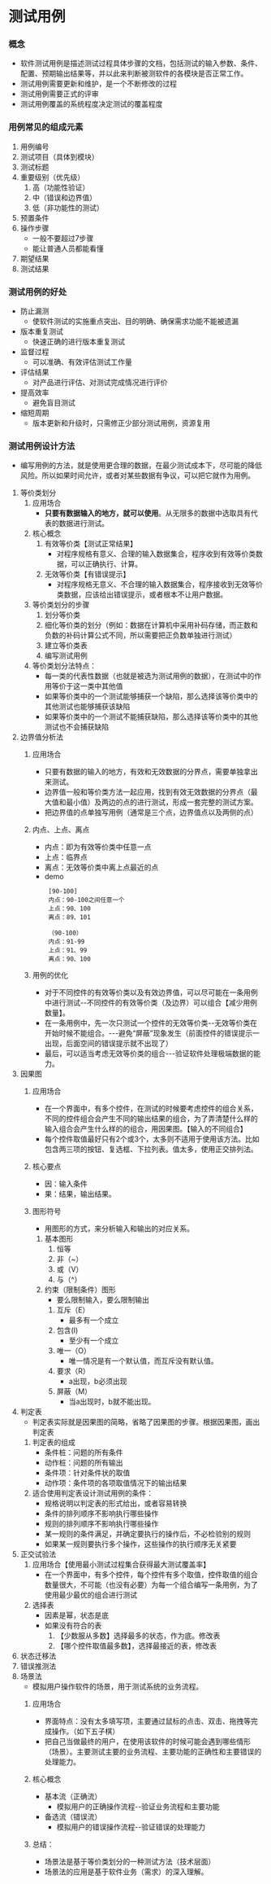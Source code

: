 # 测试用例
### 概念
* 软件测试用例是描述测试过程具体步骤的文档，包括测试的输入参数、条件、配置、预期输出结果等，并以此来判断被测软件的各模块是否正常工作。
* 测试用例需要更新和维护，是一个不断修改的过程
* 测试用例需要正式的评审
* 测试用例覆盖的系统程度决定测试的覆盖程度

### 用例常见的组成元素
1. 用例编号
2. 测试项目（具体到模块）
3. 测试标题
4. 重要级别（优先级）
   1. 高（功能性验证）
   2. 中（错误和边界值）
   3. 低（非功能性的测试）
5. 预置条件
6. 操作步骤 
   * 一般不要超过7步骤
   * 能让普通人员都能看懂
7. 期望结果
8. 测试结果
### 测试用例的好处
* 防止漏测
  * 使软件测试的实施重点突出、目的明确、确保需求功能不能被遗漏
* 版本重复测试
  * 快速正确的进行版本重复测试
* 监督过程
  * 可以准确、有效评估测试工作量
* 评估结果
  * 对产品进行评估、对测试完成情况进行评价
* 提高效率
  * 避免盲目测试
* 缩短周期
  * 版本更新和升级时，只需修正少部分测试用例，资源复用
### 测试用例设计方法
* 编写用例的方法，就是使用更合理的数据，在最少测试成本下，尽可能的降低风险。所以如果时间允许，或者对某些数据有争议，可以把它就作为用例。
1. 等价类划分
   1. 应用场合
      * **只要有数据输入的地方，就可以使用**。从无限多的数据中选取具有代表的数据进行测试。
   2. 核心概念
      1. 有效等价类【测试正常结果】
          * 对程序规格有意义、合理的输入数据集合，程序收到有效等价类数据，可以正确执行、计算。
      2. 无效等价类【有错误提示】
          * 对程序规格无意义、不合理的输入数据集合，程序接收到无效等价类数据，应该给出错误提示，或者根本不让用户数据。
   3. 等价类划分的步骤
      1. 划分等价类
      2. 细化等价类的划分（例如：数据在计算机中采用补码存储，而正数和负数的补码计算公式不同，所以需要把正负数单独进行测试）
      3. 建立等价类表
      4. 编写测试用例
   4. 等价类划分法特点：
      * 每一类的代表性数据（也就是被选为测试用例的数据），在测试中的作用等价于这一类中其他值
      * 如果等价类中的一个测试能够捕获一个缺陷，那么选择该等价类中的其他测试也能够捕获该缺陷
      * 如果等价类中的一个测试不能捕获缺陷，那么选择该等价类中的其他测试也不会捕获缺陷
2. 边界值分析法
   1. 应用场合
      * 只要有数据的输入的地方，有效和无效数据的分界点，需要单独拿出来测试。
      * 边界值一般和等价类方法一起应用，找到有效无效数据的分界点（最大值和最小值）及两边的点的进行测试，形成一套完整的测试方案。
      * 把边界值的点单独写用例（通常是三个点，边界值点以及两侧的点）
   2. 内点、上点、离点
      * 内点：即为有效等价类中任意一点
      * 上点：临界点
      * 离点：无效等价类中离上点最近的点
      * demo
        ```
         [90-100]
         内点：90-100之间任意一个
         上点：90、100
         离点：89、101

         （90-100）
         内点：91-99
         上点：91、99
         离点：90、100

        ```

   3. 用例的优化
      * 对于不同控件的有效等价类以及有效边界值，可以尽可能在一条用例中进行测试--不同控件的有效等价类（及边界）可以组合【减少用例数量】。
      * 在一条用例中，先一次只测试一个控件的无效等价类--无效等价类在开始时候不能组合。---避免“屏蔽”现象发生（前面控件的错误提示一出现，后面空间的错误提示就不出现了）
      * 最后，可以适当考虑无效等价类的组合---验证软件处理极端数据的能力。
3. 因果图
   1. 应用场合
      * 在一个界面中，有多个控件，在测试的时候要考虑控件的组合关系，不同的控件组合会产生不同的输出结果的组合，为了弄清楚什么样的输入组合会产生什么样的的组合，用因果图。【输入的不同组合】
      * 每个控件取值最好只有2个或3个，太多则不适用于使用该方法。比如包含两三项的按钮、复选框、下拉列表。值太多，使用正交排列法。

   2. 核心要点
      * 因：输入条件
      * 果：结果，输出结果。
   3. 图形符号
      * 用图形的方式，来分析输入和输出的对应关系。
      1. 基本图形
         1. 恒等
         2. 非（~）
         3. 或（V）
         4. 与（^）
      2. 约束（限制条件）图形
         * 要么限制输入，要么限制输出
         1. 互斥（E）
		    * 最多有一个成立
         2. 包含(I) 
		    * 至少有一个成立
		 3. 唯一（O）	
            * 唯一情况是有一个默认值，而互斥没有默认值。
         4. 要求（R）
		    * a出现，b必须出现
		 5. 屏蔽（M）
		    * 当a出现时，b就不能出现。
4. 判定表
   * 判定表实际就是因果图的简略，省略了因果图的步骤。根据因果图，画出判定表
   1. 判定表的组成
      * 条件桩：问题的所有条件
      * 动作桩：问题的所有输出
      * 条件项：针对条件状的取值
      * 动作项：条件项的各项取值情况下的输出结果
   2. 适合使用判定表设计测试用例的条件：
      * 规格说明以判定表的形式给出，或者容易转换
      * 条件的排列顺序不影响执行哪些操作
      * 规则的排列顺序不影响执行哪些操作
      * 某一规则的条件满足，并确定要执行的操作后，不必检验别的规则
      * 如果某一规则要执行多个操作，这些操作的执行顺序无关紧要
5. 正交试验法
   1. 应用场合【使用最小测试过程集合获得最大测试覆盖率】
      * 在一个界面中，有多个控件，每个控件有多个取值，控件取值的组合数量很大，不可能（也没有必要）为每一个组合编写一条用例，为了使用最少最优的组合进行测试
   2. 选择表
      * 因素是幂，状态是底
      * 如果没有符合的表
        1. 【少数服从多数】选择最多的状态，作为底。修改表
        2. 【哪个控件取值最多数】，选择最接近的表，修改表
6. 状态迁移法
7. 错误推测法
8. 场景法
   * 模拟用户操作软件的场景，用于测试系统的业务流程。
   1. 应用场合
      * 界面特点：没有太多填写项，主要通过鼠标的点击、双击、拖拽等完成操作。（如下五子棋）
      * 把自己当做最终的用户，在使用该软件的时候可能会遇到哪些情形（场景）。主要测试主要的业务流程、主要功能的正确性和主要错误的处理能力。

   2. 核心概念
      * 基本流（正确流）
        * 模拟用户的正确操作流程--验证业务流程和主要功能
      * 备选流（错误流）
        * 模拟用户的错误操作流程--验证错误的处理能力

   3. 总结：
      * 场景法是基于等价类划分的一种测试方法（技术层面）
      * 场景法的应用是基于软件业务（需求）的深入理解。

